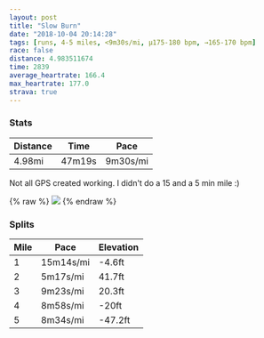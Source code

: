 ```yaml
---
layout: post
title: "Slow Burn"
date: "2018-10-04 20:14:28"
tags: [runs, 4-5 miles, <9m30s/mi, μ175-180 bpm, →165-170 bpm]
race: false
distance: 4.983511674
time: 2839
average_heartrate: 166.4
max_heartrate: 177.0
strava: true
---
```


### Stats

| Distance | Time | Pace |
|----------|------|------|
|4.98mi|47m19s|9m30s/mi|

Not all GPS created working. I didn't do a 15 and a 5 min mile :)

{% raw %}
<img src='https://maps.googleapis.com/maps/api/staticmap?maptype=roadmap&path=enc:{bwwFt~pbMuhCy~@cTe[iIqA_DoFg^}JuCsHvB_MYqWlBiAvJdAdZ|P~BnOlBlDfRtNpMvBvFhJzCKnCgDhK`OjDjBfDnHhEjArJwB&key=AIzaSyC1MId7bFpkLXNAaYhBSTb8jLyiSqzbDtM&size=800x800&markers=color:yellow|label:S|40.75582,-73.98395&markers=color:green|label:F|40.7663,-73.97279000000002'>
{% endraw %}

### Splits

| Mile | Pace | Elevation |
|------|------|-----------|
|1|15m14s/mi|-4.6ft|
|2|5m17s/mi|41.7ft|
|3|9m23s/mi|20.3ft|
|4|8m58s/mi|-20ft|
|5|8m34s/mi|-47.2ft|
